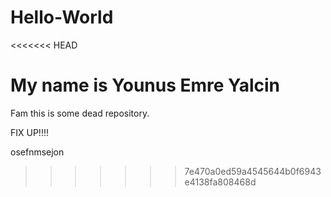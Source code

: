 # Hello-World
<<<<<<< HEAD


My name is Younus Emre Yalcin 
=======
Fam this is some dead repository. 

FIX UP!!!!

osefnmsejon
>>>>>>> 7e470a0ed59a4545644b0f6943e4138fa808468d
